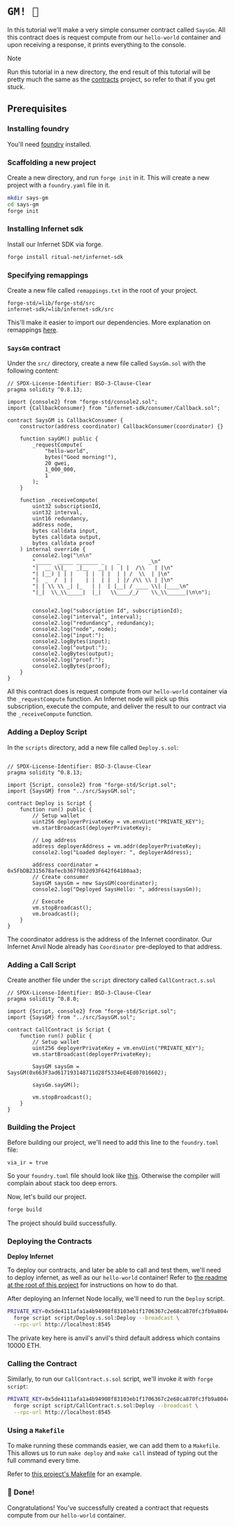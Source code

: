 # `GM! 🤠`

In this tutorial we'll make a very simple consumer contract called `SaysGm`.
All this contract does is request compute from our `hello-world` container and
upon receiving a response, it prints everything to the console.

> [!NOTE]
> Run this tutorial in a new directory, the end result of this tutorial will
> be pretty much the same as the [contracts](.) project, so refer to that if
> you get stuck.

## Prerequisites

### Installing foundry

You'll need [foundry](https://book.getfoundry.sh/getting-started/installation) installed.

### Scaffolding a new project

Create a new directory, and run `forge init` in it. This will create a new
project with a `foundry.yaml` file in it.

```bash
mkdir says-gm
cd says-gm
forge init
```

### Installing Infernet sdk

Install our Infernet SDK via forge.

```bash
forge install ritual-net/infernet-sdk
```

### Specifying remappings

Create a new file called `remappings.txt` in the root of your project.

```
forge-std/=lib/forge-std/src
infernet-sdk/=lib/infernet-sdk/src
```

This'll make it easier to import our dependencies. More explanation on
remappings [here](https://book.getfoundry.sh/projects/dependencies?highlight=remappings#remapping-dependencies).

### `SaysGm` contract

Under the `src/` directory, create a new file called `SaysGm.sol` with the following content:

```solidity
// SPDX-License-Identifier: BSD-3-Clause-Clear
pragma solidity ^0.8.13;

import {console2} from "forge-std/console2.sol";
import {CallbackConsumer} from "infernet-sdk/consumer/Callback.sol";

contract SaysGM is CallbackConsumer {
    constructor(address coordinator) CallbackConsumer(coordinator) {}

    function sayGM() public {
        _requestCompute(
            "hello-world",
            bytes("Good morning!"),
            20 gwei,
            1_000_000,
            1
        );
    }

    function _receiveCompute(
        uint32 subscriptionId,
        uint32 interval,
        uint16 redundancy,
        address node,
        bytes calldata input,
        bytes calldata output,
        bytes calldata proof
    ) internal override {
        console2.log("\n\n"
        "_____  _____ _______ _    _         _\n"
        "|  __ \\|_   _|__   __| |  | |  /\\   | |\n"
        "| |__) | | |    | |  | |  | | /  \\  | |\n"
        "|  _  /  | |    | |  | |  | |/ /\\ \\ | |\n"
        "| | \\ \\ _| |_   | |  | |__| / ____ \\| |____\n"
        "|_|  \\_\\_____|  |_|   \\____/_/    \\_\\______|\n\n");


        console2.log("subscription Id", subscriptionId);
        console2.log("interval", interval);
        console2.log("redundancy", redundancy);
        console2.log("node", node);
        console2.log("input:");
        console2.logBytes(input);
        console2.log("output:");
        console2.logBytes(output);
        console2.log("proof:");
        console2.logBytes(proof);
    }
}
```

All this contract does is request compute from our `hello-world` container via the `_requestCompute` function.
An Infernet node will pick up this subscription, execute the compute, and deliver the result to our contract via
the `_receiveCompute` function.

### Adding a Deploy Script

In the `scripts` directory, add a new file called `Deploy.s.sol`:

```solidity

// SPDX-License-Identifier: BSD-3-Clause-Clear
pragma solidity ^0.8.13;

import {Script, console2} from "forge-std/Script.sol";
import {SaysGM} from "../src/SaysGM.sol";

contract Deploy is Script {
    function run() public {
        // Setup wallet
        uint256 deployerPrivateKey = vm.envUint("PRIVATE_KEY");
        vm.startBroadcast(deployerPrivateKey);

        // Log address
        address deployerAddress = vm.addr(deployerPrivateKey);
        console2.log("Loaded deployer: ", deployerAddress);

        address coordinator = 0x5FbDB2315678afecb367f032d93F642f64180aa3;
        // Create consumer
        SaysGM saysGm = new SaysGM(coordinator);
        console2.log("Deployed SaysHello: ", address(saysGm));

        // Execute
        vm.stopBroadcast();
        vm.broadcast();
    }
}
```

The coordinator address is the address of the Infernet coordinator. Our
Infernet Anvil Node already has `Coordinator` pre-deployed to that address.

### Adding a Call Script

Create another file under the `script` directory called `CallContract.s.sol`

```solidity
// SPDX-License-Identifier: BSD-3-Clause-Clear
pragma solidity ^0.8.0;

import {Script, console2} from "forge-std/Script.sol";
import {SaysGM} from "../src/SaysGM.sol";

contract CallContract is Script {
    function run() public {
        // Setup wallet
        uint256 deployerPrivateKey = vm.envUint("PRIVATE_KEY");
        vm.startBroadcast(deployerPrivateKey);

        SaysGM saysGm = SaysGM(0x663F3ad617193148711d28f5334eE4Ed07016602);

        saysGm.sayGM();

        vm.stopBroadcast();
    }
}

```

### Building the Project

Before building our project, we'll need to add this line to the `foundry.toml` file:

```
via_ir = true
```

So your `foundry.toml` file should look like [this](./foundry.toml). Otherwise the compiler will complain
about stack too deep errors.

Now, let's build our project.

```bash
forge build
```

The project should build successfully.

### Deploying the Contracts

**Deploy Infernet**

To deploy our contracts, and later be able to call and test them, we'll need to deploy infernet, as well as
our `hello-world` container! Refer to [the readme at the root of this project](../../README.md) for instructions on how
to do that.

After deploying an Infernet Node locally, we'll need to run the `Deploy` script.

```bash
PRIVATE_KEY=0x5de4111afa1a4b94908f83103eb1f1706367c2e68ca870fc3fb9a804cdab365a \
  forge script script/Deploy.s.sol:Deploy --broadcast \
  --rpc-url http://localhost:8545
```

The private key here is anvil's anvil's third default address which contains 10000 ETH.

### Calling the Contract

Similarly, to run our `CallContract.s.sol` script, we'll invoke it with `forge script`:

```bash
PRIVATE_KEY=0x5de4111afa1a4b94908f83103eb1f1706367c2e68ca870fc3fb9a804cdab365a \
  forge script script/CallContract.s.sol:Deploy --broadcast \
  --rpc-url http://localhost:8545
```

### Using a `Makefile`
To make running these commands easier, we can add them to a `Makefile`. This allows 
us to run `make deploy` and `make call` instead of typing out the full command every time.

Refer to [this project's Makefile](./Makefile) for an example.

### 🎉 Done!

Congratulations! You've successfully created a contract that requests compute from
our `hello-world` container. 
